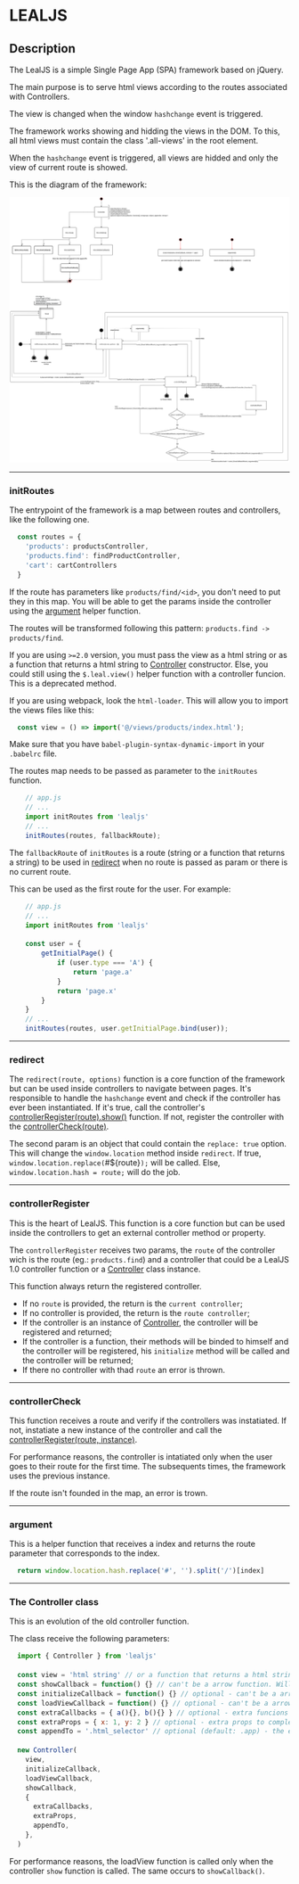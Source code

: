 # LEALJS

## Description
The LealJS is a simple Single Page App (SPA) framework based on jQuery.

The main purpose is to serve html views according to the routes associated with Controllers.

The view is changed when the window `hashchange` event is triggered.

The framework works showing and hidding the views in the DOM. To this, all html views must contain the class '.all-views' in the root element.

When the `hashchange` event is triggered, all views are hidded and only the view of current route is showed.

This is the diagram of the framework:

![LealJS 2.0](./docs/images/leal-2.0.png)

___

### initRoutes
The entrypoint of the framework is a map between routes and controllers, like the following one.

```javascript
  const routes = {
    'products': productsController,
    'products.find': findProductController,
    'cart': cartControllers
  }
```
If the route has parameters like `products/find/<id>`, you don't need to put they in this map. You will be able to get the params inside the controller using the [argument](#argument) helper function.

The routes will be transformed following this pattern: `products.find -> products/find`.

If you are using `>=2.0` version, you must pass the view as a html string or as a function that returns a html string to [Controller](#the-constroller-class) constructor. Else, you could still using the `$.leal.view()` helper function with a controller funcion. This is a deprecated method.

If you are using webpack, look the `html-loader`. This will allow you to import the views files like this:

```javascript
  const view = () => import('@/views/products/index.html');
```
Make sure that you have `babel-plugin-syntax-dynamic-import` in your `.babelrc` file.

The routes map needs to be passed as parameter to the `initRoutes` function.

```javascript
    // app.js
    // ...
    import initRoutes from 'lealjs'
    // ...
    initRoutes(routes, fallbackRoute);
```

The `fallbackRoute` of `initRoutes` is a route (string or a function that returns a string) to be used in [redirect](#redirect) when no route is passed as param or there is no current route.

This can be used as the first route for the user. For example:

```javascript
    // app.js
    // ...
    import initRoutes from 'lealjs'

    const user = {
        getInitialPage() {
            if (user.type === 'A') {
                return 'page.a'
            }
            return 'page.x'
        }
    }
    // ...
    initRoutes(routes, user.getInitialPage.bind(user));
```

___
### redirect

The `redirect(route, options)` function is a core function of the framework but can be used inside controllers to navigate between pages. It's responsible to handle the `hashchange` event and check if the controller has ever been instantiated. If it's true, call the controller's [controllerRegister(route).show()](#controllerRegister) function. If not, register the controller with the [controllerCheck(route)](#controllerCheck).

The second param is an object that could contain the `replace: true` option. This will change the `window.location` method inside `redirect`. If true, `window.location.replace(`#${route}`);` will be called. Else, `window.location.hash = route;` will do the job.

___
### controllerRegister

This is the heart of LealJS. This function is a core function but can be used inside the controllers to get an external controller method or property.

The `controllerRegister` receives two params, the `route` of the controller wich is the route (eg.: `products.find`) and a controller that could be a LealJS 1.0 controller function or a [Controller](#the-constroller-class) class instance.

This function always return the registered controller.

* If no `route` is provided, the return is the `current controller`;
* If no controller is provided, the return is the `route controller`;
* If the controller is an instance of [Controller](#the-constroller-class), the controller will be registered and returned;
* If the controller is a function, their methods will be binded to himself and the controller will be registered, his `initialize` method will be called and the controller will be returned;
* If there no controller with thad `route` an error is thrown.

___

### controllerCheck

This function receives a route and verify if the controllers was instatiated. If not, instatiate a new instance of the controller and call the [controllerRegister(route, instance)](#controllerRegister).

For performance reasons, the controller is intatiated only when the user goes to their route for the first time. The subsequents times, the framework uses the previous instance.

If the route isn't founded in the map, an error is trown.

___

### argument

This is a helper function that receives a index and returns the route parameter that corresponds to the index.

```javascript
  return window.location.hash.replace('#', '').split('/')[index]
```

___

### The Controller class

This is an evolution of the old controller function.

The class receive the following parameters:

```javascript
  import { Controller } from 'lealjs'

  const view = 'html string' // or a function that returns a html string
  const showCallback = function() {} // can't be a arrow function. Will be called after controller show() function.
  const initializeCallback = function() {} // optional - can't be a arrow function. Will be called after controller instatiation.
  const loadViewCallback = function() {} // optional - can't be a arrow function. Will be called after the controller loadView.
  const extraCallbacks = { a(){}, b(){} } // optional - extra funcions to complement the controller logic. If you pretend to use 'this' from the class inside a extraCallback don't use arrow functions.
  const extraProps = { x: 1, y: 2 } // optional - extra props to complement the controller logic.
  const appendTo = '.html_selector' // optional (default: .app) - the element where the constroller html view will be appended.

  new Controller(
    view,
    initializeCallback,
    loadViewCallback,
    showCallback,
    {
      extraCallbacks,
      extraProps,
      appendTo,
    },
  )
```

For performance reasons, the loadView function is called only when the controller `show` function is called. The same occurs to `showCallback()`.
